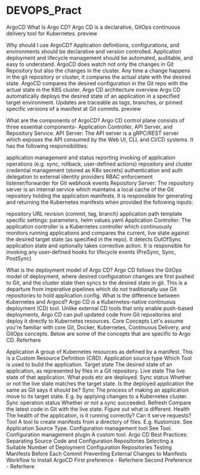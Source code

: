 # DEVOPS_Pract
ArgoCD
What Is Argo CD?
Argo CD is a declarative, GitOps continuous delivery tool for Kubernetes.
preview

Why should I use ArgoCD?
Application definitions, configurations, and environments should be declarative and version controlled.
Application deployment and lifecycle management should be automated, auditable, and easy to understand.
ArgoCD does watch not only the changes in Git Repository but also the changes in the cluster.
Any time a change happens in the git repository or cluster, it compares the actual state with the desired state.
ArgoCD compares the desired configuration in the Git repo with the actual state in the K8S cluster.
Argo CD architecture overview
Argo CD automatically deploys the desired state of an application in a specified target environment.
Updates are traceable as tags, branches, or pinned specific versions of a manifest at Git commits.
preview

What are the components of ArgoCD?
Argo CD control plane consists of three essential components- Application Controller, API Server, and Repository Service.
API Server:
The API server is a gRPC/REST server which exposes the API consumed by the Web UI, CLI, and CI/CD systems. It has the following responsibilities:

application management and status reporting
invoking of application operations (e.g. sync, rollback, user-defined actions)
repository and cluster credential management (stored as K8s secrets)
authentication and auth delegation to external identity providers
RBAC enforcement
listener/forwarder for Git webhook events
Repository Server:
The repository server is an internal service which maintains a local cache of the Git repository holding the application manifests. It is responsible for generating and returning the Kubernetes manifests when provided the following inputs:

repository URL
revision (commit, tag, branch)
application path
template specific settings: parameters, helm values.yaml
Application Controller:
The application controller is a Kubernetes controller which continuously monitors running applications and compares the current, live state against the desired target state (as specified in the repo). It detects OutOfSync application state and optionally takes corrective action. It is responsible for invoking any user-defined hooks for lifecycle events (PreSync, Sync, PostSync)

What is the deployment model of Argo CD?
Argo CD follows the GitOps model of deployment, where desired configuration changes are first pushed to Git, and the cluster state then syncs to the desired state in git.
This is a departure from imperative pipelines which do not traditionally use Git repositories to hold application config.
What is the difference between Kubernetes and Argocd?
Argo CD is a Kubernetes-native continuous deployment (CD) tool.
Unlike external CD tools that only enable push-based deployments, Argo CD can pull updated code from Git repositories and deploy it directly to Kubernetes resources.
Core Concepts
Let's assume you're familiar with core Git, Docker, Kubernetes, Continuous Delivery, and GitOps concepts. Below are some of the concepts that are specific to Argo CD. Referhere

Application A group of Kubernetes resources as defined by a manifest. This is a Custom Resource Definition (CRD).
Application source type Which Tool is used to build the application.
Target state The desired state of an application, as represented by files in a Git repository.
Live state The live state of that application. What pods etc are deployed.
Sync status Whether or not the live state matches the target state. Is the deployed application the same as Git says it should be?
Sync The process of making an application move to its target state. E.g. by applying changes to a Kubernetes cluster.
Sync operation status Whether or not a sync succeeded.
Refresh Compare the latest code in Git with the live state. Figure out what is different.
Health The health of the application, is it running correctly? Can it serve requests?
Tool A tool to create manifests from a directory of files. E.g. Kustomize. See Application Source Type.
Configuration management tool See Tool.
Configuration management plugin A custom tool.
Argo CD Best Practices:
Separating Source Code and Configuration Repositories
Selecting a Suitable Number of Deployment Configuration Repositories
Testing Manifests Before Each Commit
Preventing External Changes to Manifests
Workflow to Install ArgoCD
First preference - Referhere
Second Preference - Referhere
